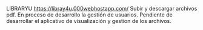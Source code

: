 LIBRARYU
https://libray4u.000webhostapp.com/
Subir y descargar archivos pdf. En proceso de desarrollo la gestión de usuarios. Pendiente de desarrollar el aplicativo de visualización y gestion de los archivos.

